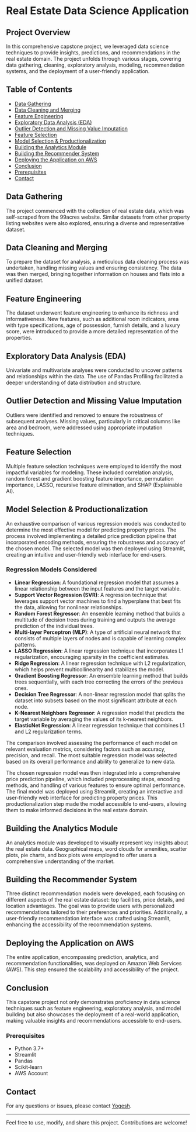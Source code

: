 # Real Estate Data Science Application

## Project Overview

In this comprehensive capstone project, we leveraged data science techniques to provide insights, predictions, and recommendations in the real estate domain. The project unfolds through various stages, covering data gathering, cleaning, exploratory analysis, modeling, recommendation systems, and the deployment of a user-friendly application.

## Table of Contents
- [Data Gathering](#data-gathering)
- [Data Cleaning and Merging](#data-cleaning-and-merging)
- [Feature Engineering](#feature-engineering)
- [Exploratory Data Analysis (EDA)](#exploratory-data-analysis-eda)
- [Outlier Detection and Missing Value Imputation](#outlier-detection-and-missing-value-imputation)
- [Feature Selection](#feature-selection)
- [Model Selection & Productionalization](#model-selection--productionalization)
- [Building the Analytics Module](#building-the-analytics-module)
- [Building the Recommender System](#building-the-recommender-system)
- [Deploying the Application on AWS](#deploying-the-application-on-aws)
- [Conclusion](#conclusion)
- [Prerequisites](#prerequisites)
- [Contact](#contact)

## Data Gathering
The project commenced with the collection of real estate data, which was self-scraped from the 99acres website. Similar datasets from other property listing websites were also explored, ensuring a diverse and representative dataset.

## Data Cleaning and Merging
To prepare the dataset for analysis, a meticulous data cleaning process was undertaken, handling missing values and ensuring consistency. The data was then merged, bringing together information on houses and flats into a unified dataset.

## Feature Engineering
The dataset underwent feature engineering to enhance its richness and informativeness. New features, such as additional room indicators, area with type specifications, age of possession, furnish details, and a luxury score, were introduced to provide a more detailed representation of the properties.

## Exploratory Data Analysis (EDA)
Univariate and multivariate analyses were conducted to uncover patterns and relationships within the data. The use of Pandas Profiling facilitated a deeper understanding of data distribution and structure.

## Outlier Detection and Missing Value Imputation
Outliers were identified and removed to ensure the robustness of subsequent analyses. Missing values, particularly in critical columns like area and bedroom, were addressed using appropriate imputation techniques.

## Feature Selection
Multiple feature selection techniques were employed to identify the most impactful variables for modeling. These included correlation analysis, random forest and gradient boosting feature importance, permutation importance, LASSO, recursive feature elimination, and SHAP (Explainable AI).

## Model Selection & Productionalization
An exhaustive comparison of various regression models was conducted to determine the most effective model for predicting property prices. The process involved implementing a detailed price prediction pipeline that incorporated encoding methods, ensuring the robustness and accuracy of the chosen model. The selected model was then deployed using Streamlit, creating an intuitive and user-friendly web interface for end-users.

### Regression Models Considered
- **Linear Regression**: A foundational regression model that assumes a linear relationship between the input features and the target variable.
- **Support Vector Regression (SVR)**: A regression technique that leverages support vector machines to find a hyperplane that best fits the data, allowing for nonlinear relationships.
- **Random Forest Regressor**: An ensemble learning method that builds a multitude of decision trees during training and outputs the average prediction of the individual trees.
- **Multi-layer Perceptron (MLP)**: A type of artificial neural network that consists of multiple layers of nodes and is capable of learning complex patterns.
- **LASSO Regression**: A linear regression technique that incorporates L1 regularization, encouraging sparsity in the coefficient estimates.
- **Ridge Regression**: A linear regression technique with L2 regularization, which helps prevent multicollinearity and stabilizes the model.
- **Gradient Boosting Regressor**: An ensemble learning method that builds trees sequentially, with each tree correcting the errors of the previous ones.
- **Decision Tree Regressor**: A non-linear regression model that splits the dataset into subsets based on the most significant attribute at each node.
- **K-Nearest Neighbors Regressor**: A regression model that predicts the target variable by averaging the values of its k-nearest neighbors.
- **ElasticNet Regression**: A linear regression technique that combines L1 and L2 regularization terms.

The comparison involved assessing the performance of each model on relevant evaluation metrics, considering factors such as accuracy, precision, and recall. The most suitable regression model was selected based on its overall performance and ability to generalize to new data.

The chosen regression model was then integrated into a comprehensive price prediction pipeline, which included preprocessing steps, encoding methods, and handling of various features to ensure optimal performance. The final model was deployed using Streamlit, creating an interactive and user-friendly web interface for predicting property prices. This productionalization step made the model accessible to end-users, allowing them to make informed decisions in the real estate domain.

## Building the Analytics Module
An analytics module was developed to visually represent key insights about the real estate data. Geographical maps, word clouds for amenities, scatter plots, pie charts, and box plots were employed to offer users a comprehensive understanding of the market.

## Building the Recommender System
Three distinct recommendation models were developed, each focusing on different aspects of the real estate dataset: top facilities, price details, and location advantages. The goal was to provide users with personalized recommendations tailored to their preferences and priorities. Additionally, a user-friendly recommendation interface was crafted using Streamlit, enhancing the accessibility of the recommendation systems.

## Deploying the Application on AWS
The entire application, encompassing prediction, analytics, and recommendation functionalities, was deployed on Amazon Web Services (AWS). This step ensured the scalability and accessibility of the project.

## Conclusion
This capstone project not only demonstrates proficiency in data science techniques such as feature engineering, exploratory analysis, and model building but also showcases the deployment of a real-world application, making valuable insights and recommendations accessible to end-users.

### Prerequisites
- Python 3.7+
- Streamlit
- Pandas
- Scikit-learn
- AWS Account

## Contact
For any questions or issues, please contact [Yogesh](mailto:yogeshdhaliyaa@gmail.com).

---

Feel free to use, modify, and share this project. Contributions are welcome!
